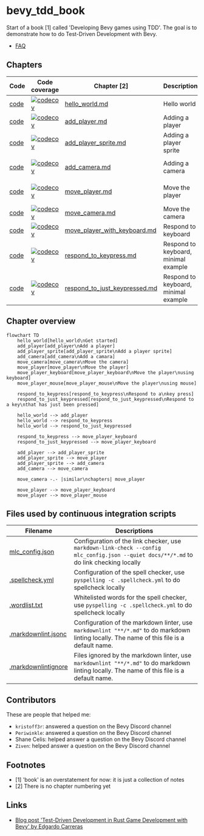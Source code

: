 # bevy_tdd_book

Start of a book [1] called 'Developing Bevy games using TDD'.
The goal is to demonstrate how to do Test-Driven Development with Bevy.

* [FAQ](faq.md)

## Chapters

Code                                                                                |Code coverage                                                                                                                                                                                                  |Chapter [2]                                                   |Description                          |Concepts
------------------------------------------------------------------------------------|---------------------------------------------------------------------------------------------------------------------------------------------------------------------------------------------------------------|--------------------------------------------------------------|-------------------------------------|------------------
[code](https://github.com/richelbilderbeek/bevy_tdd_book_hello_world)               |[![codecov](https://codecov.io/gh/richelbilderbeek/bevy_tdd_book_hello_world/graph/badge.svg?token=XAVFZYDQKZ)](https://codecov.io/gh/richelbilderbeek/bevy_tdd_book_hello_world)                              |[hello_world.md](hello_world.md)                              |Hello world                          |A minimal `App`
[code](https://github.com/richelbilderbeek/bevy_tdd_book_add_player)                |[![codecov](https://codecov.io/gh/richelbilderbeek/bevy_tdd_book_add_player/graph/badge.svg?token=XAVFZYDQKZ)](https://codecov.io/gh/richelbilderbeek/bevy_tdd_book_add_player)                                |[add_player.md](add_player.md)                                |Adding a player                      |Using `Components`
[code](https://github.com/richelbilderbeek/bevy_tdd_book_add_player_sprite)         |[![codecov](https://codecov.io/gh/richelbilderbeek/bevy_tdd_book_add_player_sprite/graph/badge.svg?token=XAVFZYDQKZ)](https://codecov.io/gh/richelbilderbeek/bevy_tdd_book_add_player_sprite)                  |[add_player_sprite.md](add_player_sprite.md)                  |Adding a player sprite               |Using closures and `SpriteBundles`
[code](https://github.com/richelbilderbeek/bevy_tdd_book_add_camera)                |[![codecov](https://codecov.io/gh/richelbilderbeek/bevy_tdd_book_add_camera/graph/badge.svg?token=XAVFZYDQKZ)](https://codecov.io/gh/richelbilderbeek/bevy_tdd_book_add_camera)                                |[add_camera.md](add_camera.md)                                |Adding a camera                      |Using closures and `Camera2dBundle`
[code](https://github.com/richelbilderbeek/bevy_tdd_book_move_player)               |[![codecov](https://codecov.io/gh/richelbilderbeek/bevy_tdd_book_move_player/graph/badge.svg?token=XAVFZYDQKZ)](https://codecov.io/gh/richelbilderbeek/bevy_tdd_book_move_player)                              |[move_player.md](move_player.md)                              |Move the player                      |Extending a structure, using a `Query`
[code](https://github.com/richelbilderbeek/bevy_tdd_book_move_camera)               |[![codecov](https://codecov.io/gh/richelbilderbeek/bevy_tdd_book_move_camera/graph/badge.svg?token=XAVFZYDQKZ)](https://codecov.io/gh/richelbilderbeek/bevy_tdd_book_move_camera)                              |[move_camera.md](move_camera.md)                              |Move the camera                      |.
[code](https://github.com/richelbilderbeek/bevy_tdd_book_move_player_with_keyboard) |[![codecov](https://codecov.io/gh/richelbilderbeek/bevy_tdd_book_move_player_with_keyboard/graph/badge.svg?token=XAVFZYDQKZ)](https://codecov.io/gh/richelbilderbeek/bevy_tdd_book_move_player_with_keyboard)  |[move_player_with_keyboard.md](move_player_with_keyboard.md)  |Respond to keyboard                  |.
[code](https://github.com/richelbilderbeek/bevy_tdd_book_respond_to_keypress)       |[![codecov](https://codecov.io/gh/richelbilderbeek/bevy_tdd_book_respond_to_keypress/graph/badge.svg?token=XAVFZYDQKZ)](https://codecov.io/gh/richelbilderbeek/bevy_tdd_book_respond_to_keypress)              |[respond_to_keypress.md](respond_to_keypress.md)              |Respond to keyboard, minimal example |Minimal example, key press
[code](https://github.com/richelbilderbeek/bevy_tdd_book_respond_to_just_keypressed)|[![codecov](https://codecov.io/gh/richelbilderbeek/bevy_tdd_book_respond_to_just_keypressed/graph/badge.svg?token=XAVFZYDQKZ)](https://codecov.io/gh/richelbilderbeek/bevy_tdd_book_respond_to_just_keypressed)|[respond_to_just_keypressed.md](respond_to_just_keypressed.md)|Respond to keyboard, minimal example |Minimal example, key just being pressed

## Chapter overview

```mermaid
flowchart TD
    hello_world[hello_world\nGet started]
    add_player[add_player\nAdd a player]
    add_player_sprite[add_player_sprite\nAdd a player sprite]
    add_camera[add_camera\nAdd a camara]
    move_camera[move_camera\nMove the camera]
    move_player[move_player\nMove the player]
    move_player_keyboard[move_player_keyboard\nMove the player\nusing keyboard]
    move_player_mouse[move_player_mouse\nMove the player\nusing mouse]

    respond_to_keypress[respond_to_keypress\nRespond to a\nkey press]
    respond_to_just_keypressed[respond_to_just_keypressed\nRespond to a key\nthat has just been pressed]

    hello_world --> add_player
    hello_world --> respond_to_keypress
    hello_world --> respond_to_just_keypressed

    respond_to_keypress --> move_player_keyboard
    respond_to_just_keypressed --> move_player_keyboard

    add_player --> add_player_sprite
    add_player_sprite --> move_player
    add_player_sprite --> add_camera
    add_camera --> move_camera

    move_camera -.- |similar\nchapters| move_player

    move_player --> move_player_keyboard
    move_player --> move_player_mouse
```

## Files used by continuous integration scripts

Filename                              |Descriptions
--------------------------------------|--------------------------------------------------------------------------------------------------------------------------------------
[mlc_config.json](mlc_config.json)    |Configuration of the link checker, use `markdown-link-check --config mlc_config.json --quiet docs/**/*.md` to do link checking locally
[.spellcheck.yml](.spellcheck.yml)    |Configuration of the spell checker, use `pyspelling -c .spellcheck.yml` to do spellcheck locally
[.wordlist.txt](.wordlist.txt)        |Whitelisted words for the spell checker, use `pyspelling -c .spellcheck.yml` to do spellcheck locally
[.markdownlint.jsonc](.markdownlint.jsonc)|Configuration of the markdown linter, use `markdownlint "**/*.md"` to do markdown linting locally. The name of this file is a default name.
[.markdownlintignore](.markdownlintignore)|Files ignored by the markdown linter, use `markdownlint "**/*.md"` to do markdown linting locally. The name of this file is a default name.

## Contributors

These are people that helped me:

* `kristoff3r`: answered a question on the Bevy Discord channel
* `Periwinkle`: answered a question on the Bevy Discord channel
* Shane Celis: helped answer a question on the Bevy Discord channel
* `Ziven`: helped answer a question on the Bevy Discord channel

## Footnotes

* [1] 'book' is an overstatement for now: it is just a collection of notes
* [2] There is no chapter numbering yet

## Links

* [Blog post 'Test-Driven Development in Rust Game Development with Bevy' by Edgardo Carreras](https://edgardocarreras.com/blog/tdd-in-rust-game-engine-bevy/)
